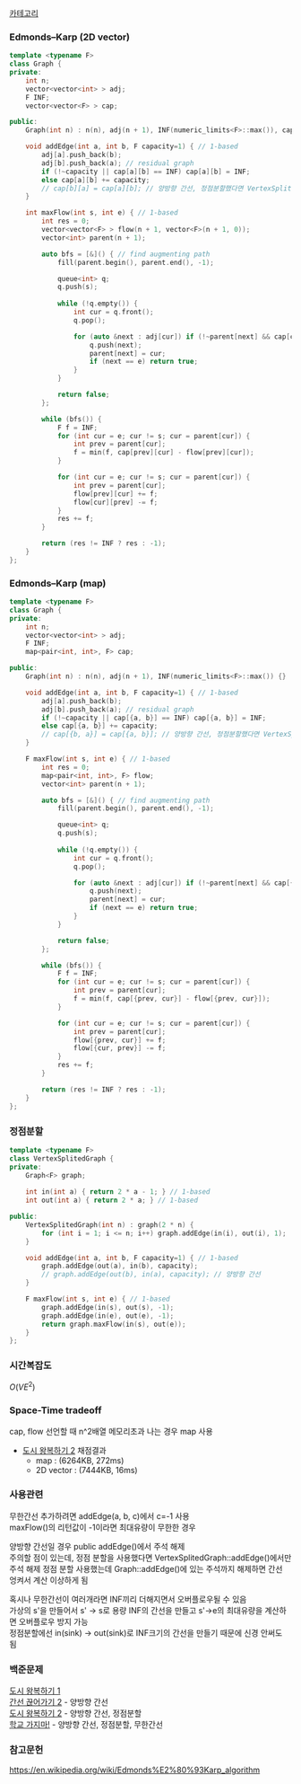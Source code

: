 [카테고리](/README.md)
### Edmonds–Karp (2D vector)
```cpp
template <typename F>
class Graph {
private:
    int n;
    vector<vector<int> > adj;
    F INF;
    vector<vector<F> > cap;

public:
    Graph(int n) : n(n), adj(n + 1), INF(numeric_limits<F>::max()), cap(n + 1, vector<F>(n + 1, 0)) {}

    void addEdge(int a, int b, F capacity=1) { // 1-based
        adj[a].push_back(b);
        adj[b].push_back(a); // residual graph
        if (!~capacity || cap[a][b] == INF) cap[a][b] = INF;
        else cap[a][b] += capacity;
        // cap[b][a] = cap[a][b]; // 양방향 간선, 정점분할했다면 VertexSplitedGraph::addEdge()부분 주석만 바꾸고 여긴 건들면 안됨
    }

    int maxFlow(int s, int e) { // 1-based
        int res = 0;
        vector<vector<F> > flow(n + 1, vector<F>(n + 1, 0));
        vector<int> parent(n + 1);

        auto bfs = [&]() { // find augmenting path
            fill(parent.begin(), parent.end(), -1);

            queue<int> q;
            q.push(s);
            
            while (!q.empty()) {
                int cur = q.front();
                q.pop();

                for (auto &next : adj[cur]) if (!~parent[next] && cap[cur][next] > flow[cur][next]) {
                    q.push(next);
                    parent[next] = cur;
                    if (next == e) return true;
                }
            }

            return false;
        };

        while (bfs()) {
            F f = INF;
            for (int cur = e; cur != s; cur = parent[cur]) {
                int prev = parent[cur];
                f = min(f, cap[prev][cur] - flow[prev][cur]);
            }

            for (int cur = e; cur != s; cur = parent[cur]) {
                int prev = parent[cur];
                flow[prev][cur] += f;
                flow[cur][prev] -= f;
            }
            res += f;
        }

        return (res != INF ? res : -1);
    }
};
```
### Edmonds–Karp (map)
```cpp
template <typename F>
class Graph {
private:
    int n;
    vector<vector<int> > adj;
    F INF;
    map<pair<int, int>, F> cap;

public:
    Graph(int n) : n(n), adj(n + 1), INF(numeric_limits<F>::max()) {}

    void addEdge(int a, int b, F capacity=1) { // 1-based
        adj[a].push_back(b);
        adj[b].push_back(a); // residual graph
        if (!~capacity || cap[{a, b}] == INF) cap[{a, b}] = INF;
        else cap[{a, b}] += capacity;
        // cap[{b, a}] = cap[{a, b}]; // 양방향 간선, 정점분할했다면 VertexSplitedGraph::addEdge()부분 주석만 바꾸고 여긴 건들면 안됨
    }

    F maxFlow(int s, int e) { // 1-based
        int res = 0;
        map<pair<int, int>, F> flow;
        vector<int> parent(n + 1);

        auto bfs = [&]() { // find augmenting path
            fill(parent.begin(), parent.end(), -1);

            queue<int> q;
            q.push(s);
            
            while (!q.empty()) {
                int cur = q.front();
                q.pop();

                for (auto &next : adj[cur]) if (!~parent[next] && cap[{cur, next}] > flow[{cur, next}]) {
                    q.push(next);
                    parent[next] = cur;
                    if (next == e) return true;
                }
            }

            return false;
        };

        while (bfs()) {
            F f = INF;
            for (int cur = e; cur != s; cur = parent[cur]) {
                int prev = parent[cur];
                f = min(f, cap[{prev, cur}] - flow[{prev, cur}]);
            }

            for (int cur = e; cur != s; cur = parent[cur]) {
                int prev = parent[cur];
                flow[{prev, cur}] += f;
                flow[{cur, prev}] -= f;
            }
            res += f;
        }

        return (res != INF ? res : -1);
    }
};
```
### 정점분할
```cpp
template <typename F>
class VertexSplitedGraph {
private:
    Graph<F> graph;
    
    int in(int a) { return 2 * a - 1; } // 1-based
    int out(int a) { return 2 * a; } // 1-based

public:
    VertexSplitedGraph(int n) : graph(2 * n) {
        for (int i = 1; i <= n; i++) graph.addEdge(in(i), out(i), 1);
    }

    void addEdge(int a, int b, F capacity=1) { // 1-based
        graph.addEdge(out(a), in(b), capacity);
        // graph.addEdge(out(b), in(a), capacity); // 양방향 간선
    }

    F maxFlow(int s, int e) { // 1-based
        graph.addEdge(in(s), out(s), -1);
        graph.addEdge(in(e), out(e), -1);
        return graph.maxFlow(in(s), out(e));
    }
};
```
### 시간복잡도 
$O(VE^2)$   

### Space-Time tradeoff
cap, flow 선언할 때 n^2배열 메모리초과 나는 경우 map 사용

* [도시 왕복하기 2](https://www.acmicpc.net/problem/2316) 채점결과   
    * map : (6264KB, 272ms)   
    * 2D vector : (7444KB, 16ms)   

### 사용관련
무한간선 추가하려면 addEdge(a, b, c)에서 c=-1 사용   
maxFlow()의 리턴값이 -1이라면 최대유량이 무한한 경우   

양방향 간선일 경우 public addEdge()에서 주석 해제   
주의할 점이 있는데, 정점 분할을 사용했다면 VertexSplitedGraph::addEdge()에서만 주석 해제
정점 분할 사용했는데 Graph::addEdge()에 있는 주석까지 해제하면 간선 엉켜서 계산 이상하게 됨

혹시나 무한간선이 여러개라면 INF끼리 더해지면서 오버플로우될 수 있음   
가상의 s'을 만들어서 s' -> s로 용량 INF의 간선을 만들고 s'->e의 최대유량을 계산하면 오버플로우 방지 가능   
정점분할에선 in(sink) -> out(sink)로 INF크기의 간선을 만들기 때문에 신경 안써도 됨   

### 백준문제
[도시 왕복하기 1](https://www.acmicpc.net/problem/17412)    
[간선 끊어가기 2](https://www.acmicpc.net/problem/14286) - 양방향 간선   
[도시 왕복하기 2](https://www.acmicpc.net/problem/2316) - 양방향 간선, 정점분할   
[학교 가지마!](https://www.acmicpc.net/problem/1420) - 양방향 간선, 정점분할, 무한간선   

### 참고문헌
https://en.wikipedia.org/wiki/Edmonds%E2%80%93Karp_algorithm